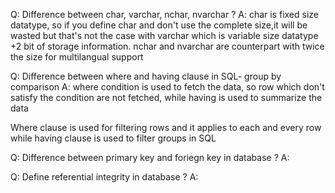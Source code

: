 Q: Difference between char, varchar, nchar, nvarchar ?
A: char is fixed size datatype, so if you define char and don't use the complete
   size,it will be wasted but that's not the case with varchar which is variable size
   datatype +2 bit of storage information. nchar and nvarchar are counterpart with
   twice the size for multilangual support

Q: Difference between where and having clause in SQL- group by comparison
A: where condition is used to fetch the data, so row which don't satisfy the condition
   are not fetched, while having is used to summarize the data

   Where clause is used for filtering rows and it applies to each and every row while
   having clause is used to filter groups in SQL

Q: Difference between primary key and foriegn key in database ?
A:

Q: Define referential integrity in database ?
A:
